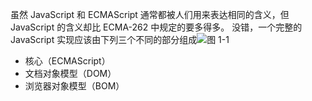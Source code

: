 虽然 JavaScript 和 ECMAScript 通常都被人们用来表达相同的含义，但 JavaScript 的含义却比 ECMA-262 中规定的要多得多。
没错，一个完整的 JavaScript 实现应该由下列三个不同的部分组成![图 1-1](https://upload-images.jianshu.io/upload_images/7094266-6dfb511b628bb628.png?imageMogr2/auto-orient/strip%7CimageView2/2/w/1240)
- 核心（ECMAScript）
- 文档对象模型（DOM）
- 浏览器对象模型（BOM）
